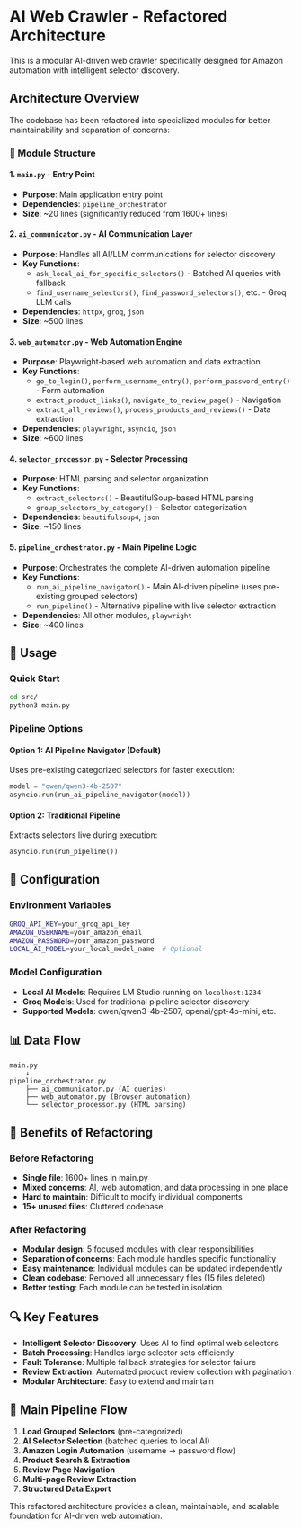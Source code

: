 # AI Web Crawler - Refactored Architecture

This is a modular AI-driven web crawler specifically designed for Amazon automation with intelligent selector discovery.

## Architecture Overview

The codebase has been refactored into specialized modules for better maintainability and separation of concerns:

### 📁 Module Structure

#### 1. `main.py` - Entry Point
- **Purpose**: Main application entry point
- **Dependencies**: `pipeline_orchestrator`
- **Size**: ~20 lines (significantly reduced from 1600+ lines)

#### 2. `ai_communicator.py` - AI Communication Layer
- **Purpose**: Handles all AI/LLM communications for selector discovery
- **Key Functions**:
  - `ask_local_ai_for_specific_selectors()` - Batched AI queries with fallback
  - `find_username_selectors()`, `find_password_selectors()`, etc. - Groq LLM calls
- **Dependencies**: `httpx`, `groq`, `json`
- **Size**: ~500 lines

#### 3. `web_automator.py` - Web Automation Engine
- **Purpose**: Playwright-based web automation and data extraction
- **Key Functions**:
  - `go_to_login()`, `perform_username_entry()`, `perform_password_entry()` - Form automation
  - `extract_product_links()`, `navigate_to_review_page()` - Navigation
  - `extract_all_reviews()`, `process_products_and_reviews()` - Data extraction
- **Dependencies**: `playwright`, `asyncio`, `json`
- **Size**: ~600 lines

#### 4. `selector_processor.py` - Selector Processing
- **Purpose**: HTML parsing and selector organization
- **Key Functions**:
  - `extract_selectors()` - BeautifulSoup-based HTML parsing
  - `group_selectors_by_category()` - Selector categorization
- **Dependencies**: `beautifulsoup4`, `json`
- **Size**: ~150 lines

#### 5. `pipeline_orchestrator.py` - Main Pipeline Logic
- **Purpose**: Orchestrates the complete AI-driven automation pipeline
- **Key Functions**:
  - `run_ai_pipeline_navigator()` - Main AI-driven pipeline (uses pre-existing grouped selectors)
  - `run_pipeline()` - Alternative pipeline with live selector extraction
- **Dependencies**: All other modules, `playwright`
- **Size**: ~400 lines

## 🚀 Usage

### Quick Start
```bash
cd src/
python3 main.py
```

### Pipeline Options

#### Option 1: AI Pipeline Navigator (Default)
Uses pre-existing categorized selectors for faster execution:
```python
model = "qwen/qwen3-4b-2507"
asyncio.run(run_ai_pipeline_navigator(model))
```

#### Option 2: Traditional Pipeline
Extracts selectors live during execution:
```python
asyncio.run(run_pipeline())
```

## 🔧 Configuration

### Environment Variables
```bash
GROQ_API_KEY=your_groq_api_key
AMAZON_USERNAME=your_amazon_email
AMAZON_PASSWORD=your_amazon_password
LOCAL_AI_MODEL=your_local_model_name  # Optional
```

### Model Configuration
- **Local AI Models**: Requires LM Studio running on `localhost:1234`
- **Groq Models**: Used for traditional pipeline selector discovery
- **Supported Models**: qwen/qwen3-4b-2507, openai/gpt-4o-mini, etc.

## 📊 Data Flow

```
main.py
    ↓
pipeline_orchestrator.py
    ├── ai_communicator.py (AI queries)
    ├── web_automator.py (Browser automation)
    └── selector_processor.py (HTML parsing)
```

## 🧪 Benefits of Refactoring

### Before Refactoring
- **Single file**: 1600+ lines in main.py
- **Mixed concerns**: AI, web automation, and data processing in one place
- **Hard to maintain**: Difficult to modify individual components
- **15+ unused files**: Cluttered codebase

### After Refactoring
- **Modular design**: 5 focused modules with clear responsibilities  
- **Separation of concerns**: Each module handles specific functionality
- **Easy maintenance**: Individual modules can be updated independently
- **Clean codebase**: Removed all unnecessary files (15 files deleted)
- **Better testing**: Each module can be tested in isolation

## 🔍 Key Features

- **Intelligent Selector Discovery**: Uses AI to find optimal web selectors
- **Batch Processing**: Handles large selector sets efficiently
- **Fault Tolerance**: Multiple fallback strategies for selector failure
- **Review Extraction**: Automated product review collection with pagination
- **Modular Architecture**: Easy to extend and maintain

## 🎯 Main Pipeline Flow

1. **Load Grouped Selectors** (pre-categorized)
2. **AI Selector Selection** (batched queries to local AI)
3. **Amazon Login Automation** (username → password flow)
4. **Product Search & Extraction**
5. **Review Page Navigation**
6. **Multi-page Review Extraction**
7. **Structured Data Export**

This refactored architecture provides a clean, maintainable, and scalable foundation for AI-driven web automation.